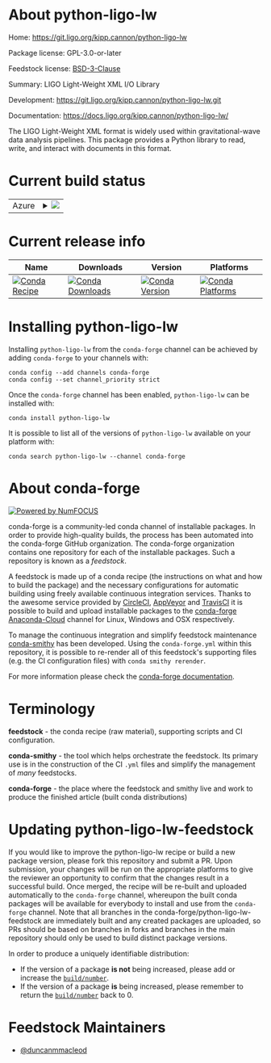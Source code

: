 About python-ligo-lw
====================

Home: https://git.ligo.org/kipp.cannon/python-ligo-lw

Package license: GPL-3.0-or-later

Feedstock license: [BSD-3-Clause](https://github.com/conda-forge/python-ligo-lw-feedstock/blob/master/LICENSE.txt)

Summary: LIGO Light-Weight XML I/O Library

Development: https://git.ligo.org/kipp.cannon/python-ligo-lw.git

Documentation: https://docs.ligo.org/kipp.cannon/python-ligo-lw/

The LIGO Light-Weight XML format is widely used within gravitational-wave
data analysis pipelines.  This package provides a Python library to read,
write, and interact with documents in this format.


Current build status
====================


<table>
    
  <tr>
    <td>Azure</td>
    <td>
      <details>
        <summary>
          <a href="https://dev.azure.com/conda-forge/feedstock-builds/_build/latest?definitionId=4625&branchName=master">
            <img src="https://dev.azure.com/conda-forge/feedstock-builds/_apis/build/status/python-ligo-lw-feedstock?branchName=master">
          </a>
        </summary>
        <table>
          <thead><tr><th>Variant</th><th>Status</th></tr></thead>
          <tbody><tr>
              <td>linux_64_python3.6.____cpython</td>
              <td>
                <a href="https://dev.azure.com/conda-forge/feedstock-builds/_build/latest?definitionId=4625&branchName=master">
                  <img src="https://dev.azure.com/conda-forge/feedstock-builds/_apis/build/status/python-ligo-lw-feedstock?branchName=master&jobName=linux&configuration=linux_64_python3.6.____cpython" alt="variant">
                </a>
              </td>
            </tr><tr>
              <td>linux_64_python3.7.____cpython</td>
              <td>
                <a href="https://dev.azure.com/conda-forge/feedstock-builds/_build/latest?definitionId=4625&branchName=master">
                  <img src="https://dev.azure.com/conda-forge/feedstock-builds/_apis/build/status/python-ligo-lw-feedstock?branchName=master&jobName=linux&configuration=linux_64_python3.7.____cpython" alt="variant">
                </a>
              </td>
            </tr><tr>
              <td>linux_64_python3.8.____cpython</td>
              <td>
                <a href="https://dev.azure.com/conda-forge/feedstock-builds/_build/latest?definitionId=4625&branchName=master">
                  <img src="https://dev.azure.com/conda-forge/feedstock-builds/_apis/build/status/python-ligo-lw-feedstock?branchName=master&jobName=linux&configuration=linux_64_python3.8.____cpython" alt="variant">
                </a>
              </td>
            </tr><tr>
              <td>linux_64_python3.9.____cpython</td>
              <td>
                <a href="https://dev.azure.com/conda-forge/feedstock-builds/_build/latest?definitionId=4625&branchName=master">
                  <img src="https://dev.azure.com/conda-forge/feedstock-builds/_apis/build/status/python-ligo-lw-feedstock?branchName=master&jobName=linux&configuration=linux_64_python3.9.____cpython" alt="variant">
                </a>
              </td>
            </tr><tr>
              <td>osx_64_python3.6.____cpython</td>
              <td>
                <a href="https://dev.azure.com/conda-forge/feedstock-builds/_build/latest?definitionId=4625&branchName=master">
                  <img src="https://dev.azure.com/conda-forge/feedstock-builds/_apis/build/status/python-ligo-lw-feedstock?branchName=master&jobName=osx&configuration=osx_64_python3.6.____cpython" alt="variant">
                </a>
              </td>
            </tr><tr>
              <td>osx_64_python3.7.____cpython</td>
              <td>
                <a href="https://dev.azure.com/conda-forge/feedstock-builds/_build/latest?definitionId=4625&branchName=master">
                  <img src="https://dev.azure.com/conda-forge/feedstock-builds/_apis/build/status/python-ligo-lw-feedstock?branchName=master&jobName=osx&configuration=osx_64_python3.7.____cpython" alt="variant">
                </a>
              </td>
            </tr><tr>
              <td>osx_64_python3.8.____cpython</td>
              <td>
                <a href="https://dev.azure.com/conda-forge/feedstock-builds/_build/latest?definitionId=4625&branchName=master">
                  <img src="https://dev.azure.com/conda-forge/feedstock-builds/_apis/build/status/python-ligo-lw-feedstock?branchName=master&jobName=osx&configuration=osx_64_python3.8.____cpython" alt="variant">
                </a>
              </td>
            </tr><tr>
              <td>osx_64_python3.9.____cpython</td>
              <td>
                <a href="https://dev.azure.com/conda-forge/feedstock-builds/_build/latest?definitionId=4625&branchName=master">
                  <img src="https://dev.azure.com/conda-forge/feedstock-builds/_apis/build/status/python-ligo-lw-feedstock?branchName=master&jobName=osx&configuration=osx_64_python3.9.____cpython" alt="variant">
                </a>
              </td>
            </tr>
          </tbody>
        </table>
      </details>
    </td>
  </tr>
</table>

Current release info
====================

| Name | Downloads | Version | Platforms |
| --- | --- | --- | --- |
| [![Conda Recipe](https://img.shields.io/badge/recipe-python--ligo--lw-green.svg)](https://anaconda.org/conda-forge/python-ligo-lw) | [![Conda Downloads](https://img.shields.io/conda/dn/conda-forge/python-ligo-lw.svg)](https://anaconda.org/conda-forge/python-ligo-lw) | [![Conda Version](https://img.shields.io/conda/vn/conda-forge/python-ligo-lw.svg)](https://anaconda.org/conda-forge/python-ligo-lw) | [![Conda Platforms](https://img.shields.io/conda/pn/conda-forge/python-ligo-lw.svg)](https://anaconda.org/conda-forge/python-ligo-lw) |

Installing python-ligo-lw
=========================

Installing `python-ligo-lw` from the `conda-forge` channel can be achieved by adding `conda-forge` to your channels with:

```
conda config --add channels conda-forge
conda config --set channel_priority strict
```

Once the `conda-forge` channel has been enabled, `python-ligo-lw` can be installed with:

```
conda install python-ligo-lw
```

It is possible to list all of the versions of `python-ligo-lw` available on your platform with:

```
conda search python-ligo-lw --channel conda-forge
```


About conda-forge
=================

[![Powered by NumFOCUS](https://img.shields.io/badge/powered%20by-NumFOCUS-orange.svg?style=flat&colorA=E1523D&colorB=007D8A)](http://numfocus.org)

conda-forge is a community-led conda channel of installable packages.
In order to provide high-quality builds, the process has been automated into the
conda-forge GitHub organization. The conda-forge organization contains one repository
for each of the installable packages. Such a repository is known as a *feedstock*.

A feedstock is made up of a conda recipe (the instructions on what and how to build
the package) and the necessary configurations for automatic building using freely
available continuous integration services. Thanks to the awesome service provided by
[CircleCI](https://circleci.com/), [AppVeyor](https://www.appveyor.com/)
and [TravisCI](https://travis-ci.com/) it is possible to build and upload installable
packages to the [conda-forge](https://anaconda.org/conda-forge)
[Anaconda-Cloud](https://anaconda.org/) channel for Linux, Windows and OSX respectively.

To manage the continuous integration and simplify feedstock maintenance
[conda-smithy](https://github.com/conda-forge/conda-smithy) has been developed.
Using the ``conda-forge.yml`` within this repository, it is possible to re-render all of
this feedstock's supporting files (e.g. the CI configuration files) with ``conda smithy rerender``.

For more information please check the [conda-forge documentation](https://conda-forge.org/docs/).

Terminology
===========

**feedstock** - the conda recipe (raw material), supporting scripts and CI configuration.

**conda-smithy** - the tool which helps orchestrate the feedstock.
                   Its primary use is in the construction of the CI ``.yml`` files
                   and simplify the management of *many* feedstocks.

**conda-forge** - the place where the feedstock and smithy live and work to
                  produce the finished article (built conda distributions)


Updating python-ligo-lw-feedstock
=================================

If you would like to improve the python-ligo-lw recipe or build a new
package version, please fork this repository and submit a PR. Upon submission,
your changes will be run on the appropriate platforms to give the reviewer an
opportunity to confirm that the changes result in a successful build. Once
merged, the recipe will be re-built and uploaded automatically to the
`conda-forge` channel, whereupon the built conda packages will be available for
everybody to install and use from the `conda-forge` channel.
Note that all branches in the conda-forge/python-ligo-lw-feedstock are
immediately built and any created packages are uploaded, so PRs should be based
on branches in forks and branches in the main repository should only be used to
build distinct package versions.

In order to produce a uniquely identifiable distribution:
 * If the version of a package **is not** being increased, please add or increase
   the [``build/number``](https://docs.conda.io/projects/conda-build/en/latest/resources/define-metadata.html#build-number-and-string).
 * If the version of a package **is** being increased, please remember to return
   the [``build/number``](https://docs.conda.io/projects/conda-build/en/latest/resources/define-metadata.html#build-number-and-string)
   back to 0.

Feedstock Maintainers
=====================

* [@duncanmmacleod](https://github.com/duncanmmacleod/)

